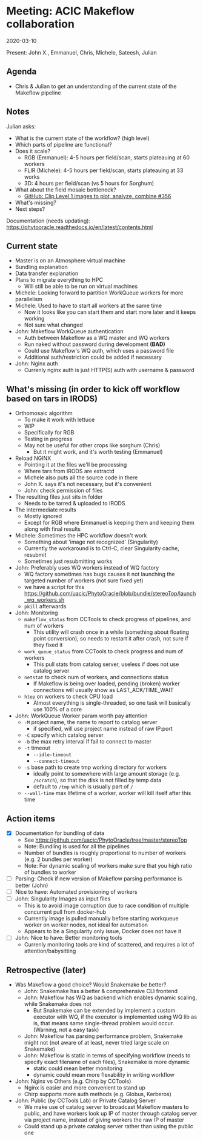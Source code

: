 # Meeting: ACIC Makeflow collaboration

2020-03-10

Present: John X., Emmanuel, Chris, Michele, Sateesh, Julian


## Agenda

- Chris & Julian to get an understanding of the current state of the Makeflow pipeline


## Notes

Julian asks:

- What is the current state of the workflow? (high level)
- Which parts of pipeline are functional?
- Does it scale?
    - RGB (Emmanuel): 4-5 hours per field/scan, starts plateauing at 60 workers
    - FLIR (Michele): 4-5 hours per field/scan, starts plateauing at 33 works
    - 3D: 4 hours per field/scan (vs 5 hours for Sorghum)
- What about the field mosaic bottleneck?
    - [GitHub: Clip Level 1 images to plot, analyze, combine #356 ](https://github.com/terraref/computing-pipeline/issues/356)
- What's missing?
- Next steps?

Documentation (needs updating): <https://phytooracle.readthedocs.io/en/latest/contents.html>


## Current state

- Master is on an Atmosphere virtual machine
- Bundling explanation
- Data transfer explanation
- Plans to migrate everything to HPC
  - Will still be able to be run on virtual machines
- Michele: Looking forward to partition WorkQueue workers for more parallelism
- Michele: Used to have to start all workers at the same time
    - Now it looks like you can start them and start more later and it keeps working
    - Not sure what changed
- John: Makeflow WorkQueue authentication
    - Auth between Makeflow as a WQ master and WQ workers
    - Run naked without password during development **(BAD)**
    - Could use Makeflow's WQ auth, which uses a password file
    - Additional auth/restriction could be added if necessary
- John: Nginx auth
    - Currenly nginx auth is just HTTP(S) auth with username & password

## What's missing (in order to kick off workflow based on tars in IRODS)

- Orthomosaic algorithm
    - To make it work with lettuce
    - WIP
    - Specifically for RGB
    - Testing in progress
    - May not be useful for other crops like sorghum (Chris)
        - But it might work, and it's worth testing (Emmanuel)
- Reload NGINX
    - Pointing it at the files we'll be processing
    - Where tars from IRODS are extractd
    - Michele also puts all the source code in there
    - John X. says it's not necessary, but it's convenient
    - John: check permission of files
- The resulting files just sits in folder
    - Needs to be tarred & uploaded to IRODS
- The intermediate results
    - Mostly ignored
    - Except for RGB where Emmanuel is keeping them and keeping them along with final results
- Michele: Sometimes the HPC workflow doesn't work
    - Something about 'image not recognized' (Singularity)
    - Currently the workaround is to Ctrl-C, clear Singularity cache, resubmit
    - Sometimes just resubmitting works
- John: Preferably uses WQ workers instead of WQ factory
    - WQ factory sometimes has bugs causes it not launching the targeted number of workers (not sure fixed yet)
    - we have a script for this https://github.com/uacic/PhytoOracle/blob/bundle/stereoTop/launch_wq_workers.sh
    - `pkill` afterwards
- John: Monitoring
    - `makeflow_status` from CCTools to check progress of pipelines, and num of workers
        - This utility will crash once in a while (something about floating point conversion), so needs to restart it after crash, not sure if they fixed it
    - `work_queue_status` from CCTools to check progress and num of workers
        - This pull stats from catalog server, useless if does not use catalog server
    - `netstat` to check num of workers, and connections status
        - If Makeflow is being over loaded, pending (broken) worker connections will usually show as LAST_ACK/TIME_WAIT
    - `htop` on workers to check CPU load
        - Almost everything is single-threaded, so one task will basically use 100% of a core
- John: WorkQueue Worker param worth pay attention
    - `-M` project name, the name to report to catalog server
        - if specified, will use project name instead of raw IP:port
    - `-C` specify which catalog server
    - `-b` the max retry interval if fail to connect to master
    - `-t` timeout
        - `--idle-timeout`
        - `--connect-timeout`
    - `-s` base path to create tmp working directory for workers
        - ideally point to somewhere with large amount storage (e.g. `/scratch`), so that the disk is not filled by temp data
        - default to `/tmp` which is usually part of `/`
    - `--wall-time` max lifetime of a worker, worker will kill itself after this time


## Action items

- [x] Documentation for bundling of data
    - See <https://github.com/uacic/PhytoOracle/tree/master/stereoTop>
    - Note: Bundling is used for all the pipelines
    - Number of bundles is roughly proportional to number of workers (e.g. 2 bundles per worker)
    - Note: For dynamic scaling of workers make sure that you high ratio of bundles to worker
- [ ] Parsing: Check if new version of Makeflow parsing performance is better (John)
- [ ] Nice to have: Automated provisioning of workers
- [ ] John: Singularity Images as input files
    - This is to avoid image corruption due to race condition of multiple concurrent pull from docker-hub
    - Currently image is pulled manually before starting workqueue worker on worker nodes, not ideal for automation
    - Appears to be a Singularity only issue, Docker does not have it
- [ ] John: Nice to have: Better monitoring tools
    - Currenly monitoring tools are kind of scattered, and requires a lot of attention/babysitting


## Retrospective (later)

- Was Makeflow a good choice? Would Snakemake be better?
    - John: Snakemake has a better & comprehensive CLI frontend
    - John: Makeflow has WQ as backend which enables dynamic scaling, while Snakemake does not
        - But Snakemake can be extended by implement a custom executor with WQ, if the executor is implemented using WQ lib as is, that means same single-thread problem would occur. (Warning, not a easy task)
    - John: Makeflow has parsing performance problem, Snakemake might not (not aware of at least, never tried large scale on Snakemake)
    - John: Makeflow is static in terms of specifying workflow (needs to specify exact filename of each files), Snakemake is more dynamic
        - static could mean better monitoring
        - dynamic could mean more flexability in writing workflow
- John: Nginx vs Others (e.g. Chirp by CCTools)
    - Nginx is easier and more convenient to stand up
    - Chirp supports more auth methods (e.g. Globus, Kerberos)
- John: Public (by CCTools Lab) or Private Catalog Server
    - We make use of catalog server to broadcast Makeflow masters to public, and have workers look up IP of master through catalog server via project name, instead of giving workers the raw IP of master
    - Could stand up a private catalog server rather than using the public one